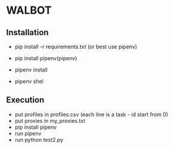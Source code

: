 # WALBOT

## Installation
- pip install -r requirements.txt (or best use pipenv)


- pip install pipenv(pipenv)
- pipenv install
- pipenv shel

## Execution
- put profiles in profiles.csv (each line is a task - id start from 0)
- put proxies in my_proxies.txt
- pip install pipenv
- run pipenv
- run python test2.py
